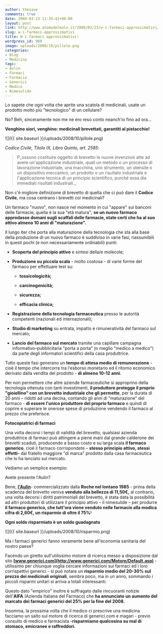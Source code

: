 ```yaml
---
author: thesave
comments: true
date: 2008-03-23 11:34:41+00:00
layout: post
link: http://www.atomodelmale.it/2008/03/23/w-i-farmaci-approssimativi/
slug: w-i-farmaci-approssimativi
title: W i farmaci approssimativi!
wordpress_id: 969
image: uploads/2008/10/pillole.png
categories:
- Blog
- Medicina
tags:
- Aulin
- Farmaci
- Farmacia
- Generici
- Medico
- Nimesulide
---
```


Lo sapete che ogni volta che aprite una scatola di medicinali, usate un prodotto molto più "tecnologico" di un cellulare?

No? Beh, sinceramente non me ne ero reso conto neanch'io fino ad ora...

**Venghino siori, venghino: medicinali brevettati, garantiti al pistacchio!**

![]({{ site.baseurl }}/uploads/2008/10/pillole.png)

_Codice Civile, Titolo IX, Libro Quinto, art. 2585_:

<blockquote>P_ossono costituire oggetto di brevetto le nuove invenzioni  atte ad avere un'applicazione industriale, quali un metodo  o un processo di lavorazione industriale, una macchina,  uno strumento, un utensile o un dispositivo meccanico,  un prodotto o un risultato industriale e l'applicazione tecnica  di un principio scientifico, purché essa dia immediati risultati industriali._</blockquote>

Non c'è migliore definizione di brevetto di quella che ci può dare il **Codice Civile**, ma cosa centrano i brevetti coi medicinali?

Un farmaco "nuovo", non nasce nel momento in cui "appare" sui banconi delle farmacie, quella è la sua "età matura"; **se un nuovo farmaco approdasse domani sugli scaffali delle farmacie, state certi che ha al suo attivo almeno 10 anni di "maturazione".**

Il lungo iter che porta alla maturazione della tecnologia che sta alla base della produzione di un nuovo farmaco è suddiviso in varie fasi, riassumibili in questi pochi (e non necessariamente ordinabili) punti:

	
  * **Scoperta del principio attivo** e sintesi della/e molecole;

	
  * **Produzione su piccola scala** - molto costosa - di varie forme del farmaco per effettuare test su:

	
    * **tossicologicità;**

	
    * **carcinogenicità;**

	
    * **sicurezza;**

	
    * **efficacia clinica;**

	
  * **Registrazione della tecnologia farmaceutica** presso le autorità competenti (nazionali ed internazionali);

	
  * **Studio di marketing** su entrata, impatto e rimuneratività del farmaco sul mercato;

	
  * **Lancio del farmaco sul mercato** tramite una capillare campagna informativo–pubblicitaria "porta a porta" (o meglio "medico a medico") da parte degli informatori scientifici della casa produttrice.

Tutto queste fasi generano un **tempo di attesa medio di remunerazione** - cioè il tempo che intercorre tra l'esborso monetario ed il ritorno economico derivato dalla vendita del prodotto - **di almeno 10-12 anni**.

Per non permettere che altre aziende farmaceutiche si approprino della tecnologia ottenuta con tanti investimenti, **il produttore protegge il proprio "gioiellino" con un brevetto industriale che gli permette**, per la durata di 20 anni – ridotti ad una decina, contando gli anni di "maturazione" del farmaco - **di essere l'unico produttore del proprio farmaco** e quindi di coprire e superare le onerose spese di produzione vendendo il farmaco al prezzo che preferisce.

**Fotocopiatrici di farmaci**

Una volta decorsi i tempi di validità del brevetto, qualsiasi azienda produttrice di farmaci può attingere a piene mani dal grande calderone dei brevetti scaduti, producendo a basso costo e su larga scala **il farmaco generico**, cioè il farmaco corrispondete – **stesso principio attivo, stessi effetti**– dal fratello maggiore "di marca" prodotto dalla casa farmaceutica che lo ha lanciato sul mercato.

Vediamo un semplice esempio:

Avete presente l'Aulin?

Bene, [**l'Aulin**](/2007/05/25/aulin-mescolato-non-shakerato.html)- commercializzato dalla **Roche nel lontano 1985** - prima della scadenza del brevetto veniva **venduto alla bellezza di 11,50€,** al contrario, una volta decorsi i diritti patrimoniali del brevetto, è stata data la possibilità ad altri produttori di utilizzare il principio attivo – il nimesulide – per produrre **il farmaco generico, che tutt'ora viene venduto nelle farmacie alla modica cifra di 2,60€, un risparmio di oltre il 75%**!

**Ogni soldo risparmiato è un soldo guadagnato**

![]({{ site.baseurl }}/uploads/2008/10/risparmio.png)

Ma i farmaci generici fanno veramente bene all'economia sanitaria del nostro paese?

Facendo un giretto sull'utilissimo motore di ricerca messo a disposizione dal sito **[www.generici.com](http://www.generici.com/Motore/Default.asp)** - utilissimo per chiunque voglia cercare informazioni sui farmaci ed i loro corrispettivi generici - si può notare un **risparmio medio del 20-30% sul prezzo dei medicinali  originali**, sembra poco, ma in un anno, sommando i piccoli risparmi unitari si arriva a totali interessanti.

Questo dato "empirico" inoltre è suffragato dalle rincuoranti notizie dell'**AIFA** (Azienda Italiana del Farmaco) che **ha annunciato un aumento del marcato dei farmaci generici del 25% per la fine del 2008.**

Insomma, la prossima volta che il medico ci prescrive una medicina facciamo un salto sul motore di ricerca di generici.com e magari - previo consulto di medico e farmacista -**risparmiamo qualcosina su mal di stomaco, emicranee e raffreddori.**
